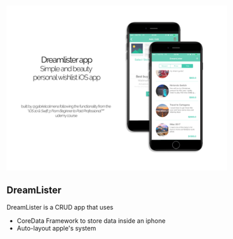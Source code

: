 ![Cover](../covers/dreamlist.png)

## DreamLister ##

DreamLister is a CRUD app that uses

* CoreData Framework to store data inside an iphone
* Auto-layout apple's system
 